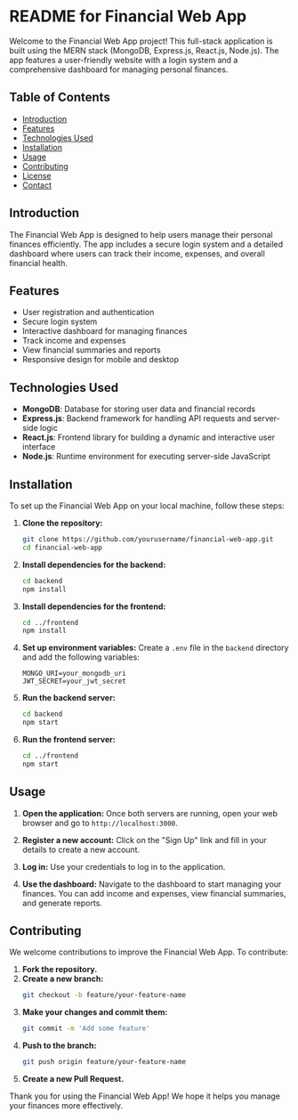 # README for Financial Web App

Welcome to the Financial Web App project! This full-stack application is built using the MERN stack (MongoDB, Express.js, React.js, Node.js). The app features a user-friendly website with a login system and a comprehensive dashboard for managing personal finances.

## Table of Contents

- [Introduction](#introduction)
- [Features](#features)
- [Technologies Used](#technologies-used)
- [Installation](#installation)
- [Usage](#usage)
- [Contributing](#contributing)
- [License](#license)
- [Contact](#contact)

## Introduction

The Financial Web App is designed to help users manage their personal finances efficiently. The app includes a secure login system and a detailed dashboard where users can track their income, expenses, and overall financial health.

## Features

- User registration and authentication
- Secure login system
- Interactive dashboard for managing finances
- Track income and expenses
- View financial summaries and reports
- Responsive design for mobile and desktop

## Technologies Used

- **MongoDB**: Database for storing user data and financial records
- **Express.js**: Backend framework for handling API requests and server-side logic
- **React.js**: Frontend library for building a dynamic and interactive user interface
- **Node.js**: Runtime environment for executing server-side JavaScript

## Installation

To set up the Financial Web App on your local machine, follow these steps:

1. **Clone the repository:**
    ```bash
    git clone https://github.com/yourusername/financial-web-app.git
    cd financial-web-app
    ```

2. **Install dependencies for the backend:**
    ```bash
    cd backend
    npm install
    ```

3. **Install dependencies for the frontend:**
    ```bash
    cd ../frontend
    npm install
    ```

4. **Set up environment variables:**
    Create a `.env` file in the `backend` directory and add the following variables:
    ```env
    MONGO_URI=your_mongodb_uri
    JWT_SECRET=your_jwt_secret
    ```

5. **Run the backend server:**
    ```bash
    cd backend
    npm start
    ```

6. **Run the frontend server:**
    ```bash
    cd ../frontend
    npm start
    ```

## Usage

1. **Open the application:**
    Once both servers are running, open your web browser and go to `http://localhost:3000`.

2. **Register a new account:**
    Click on the "Sign Up" link and fill in your details to create a new account.

3. **Log in:**
    Use your credentials to log in to the application.

4. **Use the dashboard:**
    Navigate to the dashboard to start managing your finances. You can add income and expenses, view financial summaries, and generate reports.

## Contributing

We welcome contributions to improve the Financial Web App. To contribute:

1. **Fork the repository.**
2. **Create a new branch:**
    ```bash
    git checkout -b feature/your-feature-name
    ```
3. **Make your changes and commit them:**
    ```bash
    git commit -m 'Add some feature'
    ```
4. **Push to the branch:**
    ```bash
    git push origin feature/your-feature-name
    ```
5. **Create a new Pull Request.**


Thank you for using the Financial Web App! We hope it helps you manage your finances more effectively.
